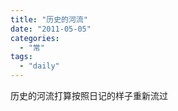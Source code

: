```yaml
---
title: "历史的河流"
date: "2011-05-05"
categories: 
  - "常"
tags: 
  - "daily"
---
```


历史的河流打算按照日记的样子重新流过
